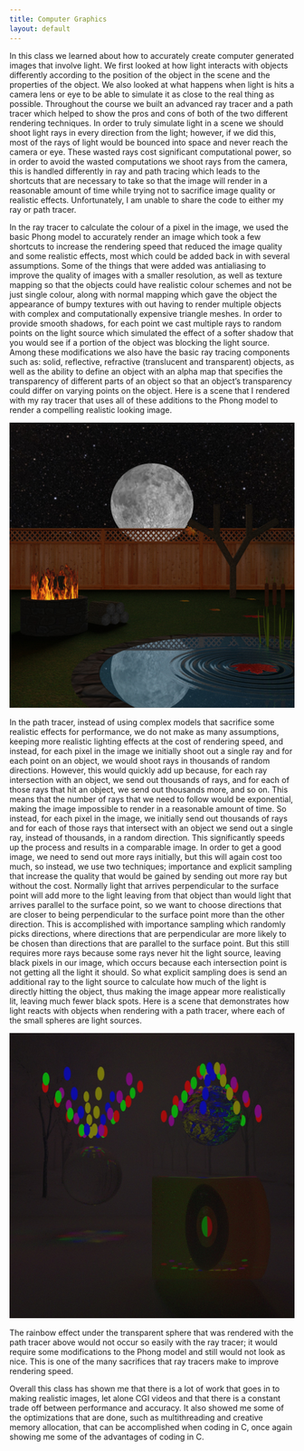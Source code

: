 ```yaml
---
title: Computer Graphics
layout: default
---
```


<p class="col-md-10 col-md-offset-1">In this class we learned about how to accurately create computer generated images that involve light. We first looked at how light interacts with objects differently according to the position of the object in the scene and the properties of the object. We also looked at what happens when light is hits a camera lens or eye to be able to simulate it as close to the real thing as possible. Throughout the course we built an advanced ray tracer and a path tracer which helped to show the pros and cons of both of the two different rendering techniques. In order to truly simulate light in a scene we should shoot light rays in every direction from the light; however, if we did this, most of the rays of light would be bounced into space and never reach the camera or eye. These wasted rays cost significant computational power, so in order to avoid the wasted computations we shoot rays from the camera, this is handled differently in ray and path tracing which leads to the shortcuts that are necessary to take so that the image will render in a reasonable amount of time while trying not to sacrifice image quality or realistic effects. Unfortunately, I am unable to share the code to either my ray or path tracer.</p>

<p class="col-md-10 col-md-offset-1">In the ray tracer to calculate the colour of a pixel in the image, we used the basic Phong model to accurately render an image which took a few shortcuts to increase the rendering speed that reduced the image quality and some realistic effects, most which could be added back in with several assumptions. Some of the things that were added was antialiasing to improve the quality of images with a smaller resolution, as well as texture mapping so that the objects could have realistic colour schemes and not be just single colour, along with normal mapping which gave the object the appearance of bumpy textures with out having to render multiple objects with complex and computationally expensive triangle meshes. In order to provide smooth shadows, for each point we cast multiple rays to random points on the light source which simulated the effect of a softer shadow that you would see if a portion of the object was blocking the light source. Among these modifications we also have the basic ray tracing components such as: solid, reflective, refractive (translucent and transparent) objects, as well as the ability to define an object with an alpha map that specifies the transparency of different parts of an object so that an object’s transparency could differ on varying points on the object. Here is a scene that I rendered with my ray tracer that uses all of these additions to the Phong model to render a compelling realistic looking image.</p>

<img class="img-responsive topVideo images" src="./media/Final_Render.jpg">

<p class="col-md-10 col-md-offset-1">In the path tracer, instead of using complex models that sacrifice some realistic effects for performance, we do not make as many assumptions, keeping more realistic lighting effects at the cost of rendering speed, and instead, for each pixel in the image we initially shoot out a single ray and for each point on an object, we would shoot rays in thousands of random directions. However, this would quickly add up because, for each ray intersection with an object, we send out thousands of rays, and for each of those rays that hit an object, we send out thousands more, and so on. This means that the number of rays that we need to follow would be exponential, making the image impossible to render in a reasonable amount of time. So instead, for each pixel in the image, we initially send out thousands of rays and for each of those rays that intersect with an object we send out a single ray, instead of thousands, in a random direction. This significantly speeds up the process and results in a comparable image. In order to get a good image, we need to send out more rays initially, but this will again cost too much, so instead, we use two techniques; importance and explicit sampling that increase the quality that would be gained by sending out more ray but without the cost. Normally light that arrives perpendicular to the surface point will add more to the light leaving from that object than would light that arrives parallel to the surface point, so we want to choose directions that are closer to being perpendicular to the surface point more than the other direction. This is accomplished with importance sampling which randomly picks directions, where directions that are perpendicular are more likely to be chosen than directions that are parallel to the surface point. But this still requires more rays because some rays never hit the light source, leaving black pixels in our image, which occurs because each intersection point is not getting all the light it should. So what explicit sampling does is send an additional ray to the light source to calculate how much of the light is directly hitting the object, thus making the image appear more realistically lit, leaving much fewer black spots. Here is a scene that demonstrates how light reacts with objects when rendering with a path tracer, where each of the small spheres are light sources.</p>

<img class="img-responsive topVideo images" src="./media/I_HAVE_CONQUERED_CG.jpg">

<p class="col-md-10 col-md-offset-1">The rainbow effect under the transparent sphere that was rendered with the path tracer above would not occur so easily with the ray tracer; it would require some modifications to the Phong model and still would not look as nice. This is one of the many sacrifices that ray tracers make to improve rendering speed.</p>

<p class="col-md-10 col-md-offset-1">Overall this class has shown me that there is a lot of work that goes in to making realistic images, let alone CGI videos and that there is a constant trade off between performance and accuracy. It also showed me some of the optimizations that are done, such as multithreading and creative memory allocation, that can be accomplished when coding in C, once again showing me some of the advantages of coding in C.</p>